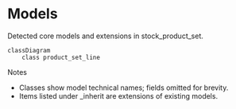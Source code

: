 # Models

Detected core models and extensions in stock_product_set.

```mermaid
classDiagram
    class product_set_line
```

Notes
- Classes show model technical names; fields omitted for brevity.
- Items listed under _inherit are extensions of existing models.
